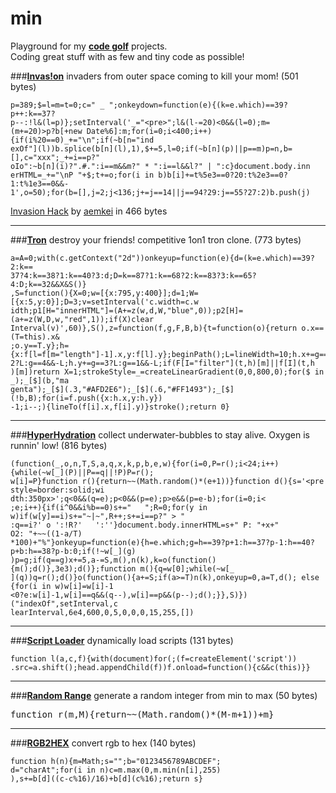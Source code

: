 min
=========

Playground for my **[code golf]** projects.<br>
Coding great stuff with as few and tiny code as possible!

###**[Invas!on]**
invaders from outer space coming to kill your mom! (501 bytes)
<pre><code>p=389;$=l=m=t=0;c=" _ ";onkeydown=function(e){(k=e.which)==39?p++:k==37?
p--:!l&amp;(l=p)};setInterval('_="&lt;pre&gt;";l&amp;(l-=20)&lt;0&amp;&amp;(l=0);m=
(m+=20)&gt;p?b[+new Date%6]:m;for(i=0;i&lt;400;i++){if(i%20==0)_+="\n";if(~b[n="ind
exOf"](l))b.splice(b[n](l),1),$+=5,l=0;if(~b[n](p)||p==m)p=n,b=[],c="xxx";_+=i==p?"
oIo":~b[n](i)?".#.":i==m&amp;&amp;m?" * ":i==l&amp;&amp;l?" | ":c}document.body.inn
erHTML=_+="\nP "+$;t+=o;for(i in b)b[i]+=t%5e3==0?20:t%2e3==0?1:t%1e3==0&amp;&amp;-
1',o=50);for(b=[],j=2;j&lt;136;j+=j==14||j==94?29:j==55?27:2)b.push(j)</code></pre>
[Invasion Hack] by [aemkei] in 466 bytes

---

###**[Tron]**
destroy your friends! competitive 1on1 tron clone. (773 bytes)
<pre><code>a=A=0;with(c.getContext("2d"))onkeyup=function(e){d=(k=e.which)==39?2:k==
37?4:k==38?1:k==40?3:d;D=k==87?1:k==68?2:k==83?3:k==65?4:D;k==32&amp;&amp;X&amp;S()}
,S=function(){X=0;w=[{x:795,y:400}];d=1;W=[{x:5,y:0}];D=3;v=setInterval('c.width=c.w
idth;p1[H="innerHTML"]=(A+=z(w,d,W,"blue",0));p2[H]=(a+=z(W,D,w,"red",1));if(X)clear
Interval(v)',60)},S(),z=function(f,g,F,B,b){t=function(o){return o.x==(T=this).x&amp
;o.y==T.y};h={x:f[l=f[m="length"]-1].x,y:f[l].y};beginPath();L=lineWidth=10;h.x+=g==
2?L:g==4&amp;&amp;-L;h.y+=g==3?L:g==1&amp;&amp;-L;if(F[I="filter"](t,h)[m]||f[I](t,h
)[m])return X=1;strokeStyle=_=createLinearGradient(0,0,800,0);for($ in _);_[$](b,"ma
genta");_[$](.3,"#AFD2E6");_[$](.6,"#FF1493");_[$](!b,B);for(i=f.push({x:h.x,y:h.y})
-1;i--;){lineTo(f[i].x,f[i].y)}stroke();return 0}</code></pre>

---

###**[HyperHydration]**
collect underwater-bubbles to stay alive. Oxygen is runnin' low! (816 bytes)
<pre><code>(function(_,o,n,T,S,a,q,x,k,p,b,e,w){for(i=0,P=r();i&lt;24;i++){while(~w[_](P)||P==q||!P)P=r();
w[i]=P}function r(){return~~(Math.random()*(e+1))}function d(){s='&lt;pre style=border:solid;wi
dth:350px&gt;';q&lt;0&amp;&amp;(q=e);p&lt;0&amp;&amp;(p=e);p&gt;e&amp;&amp;(p=e-b);for(i=0;i&lt
;e;i++){if(i^0&amp;&amp;i%b==0)s+="   ";R=0;for(y in w)if(w[y]==i)s+="~|~",R++;s+=i==p?" &gt; "
:q==i?' o ':!R?'   ':''}document.body.innerHTML=s+" P: "+x+"				    O2: "+~~((1-a/T)
*100)+"%"}onkeyup=function(e){h=e.which;g=h==39?p+1:h==37?p-1:h==40?p+b:h==38?p-b:0;if(!~w[_](g)
)p=g;if(q==g)x+=5,a-=S,m(),n(k),k=o(function(){m();d()},3e3);d()};function m(){q=w[0];while(~w[_
](q))q=r();d()}o(function(){a+=S;if(a&gt;=T)n(k),onkeyup=0,a=T,d(); else {for(i in w)w[i]=w[i]-1
&lt;0?e:w[i]-1,w[i]==q&amp;&amp;(q--),w[i]==p&amp;&amp;(p--);d();}},S)})("indexOf",setInterval,c
learInterval,6e4,600,0,5,0,0,0,15,255,[])</code></pre>

---

###**[Script Loader]**
dynamically load scripts (131 bytes)
<pre><code>function l(a,c,f){with(document)for(;(f=createElement('script'))
.src=a.shift();head.appendChild(f))f.onload=function(){c&&c(this)}}</code></pre>

---

###**[Random Range]**
generate a random integer from min to max (50 bytes)
<pre>function r(m,M){return~~(Math.random()*(M-m+1))+m}</pre>

---

###**[RGB2HEX]**
convert rgb to hex (140 bytes)
<pre><code>function h(n){m=Math;s="";b="0123456789ABCDEF";
d="charAt";for(i in n)c=m.max(0,m.min(n[i],255)
),s+=b[d]((c-c%16)/16)+b[d](c%16);return s}</code></pre>

[code golf]:http://en.wikipedia.org/wiki/Code_golf
[Invas!on]:http://rawgit.com/misantronic/min/master/invasion/invasion.html
[Invasion Hack]:http://jsbin.com/spaceinvader
[aemkei]:http://twitter.com/aemkei
[HyperHydration]:http://rawgit.com/misantronic/min/master/hyperhydration/hyperhydration.html
[Random Range]:http://github.com/misantronic/min/tree/master/random_range
[RGB2HEX]:http://github.com/misantronic/min/tree/master/random_range
[Tron]:http://rawgit.com/misantronic/min/master/tron/tron.html
[Script Loader]:http://github.com/misantronic/min/tree/master/scriptLoader